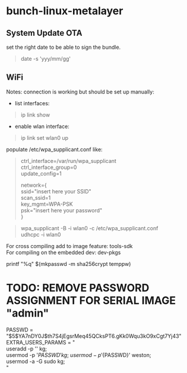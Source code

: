 # bunch-linux-metalayer
## System Update OTA
set the right date to be able to sign the bundle.
> date -s 'yyy/mm/gg'

## WiFi 
Notes:
connection is working but should be set up manually:<br>
- list interfaces:<br>
> ip link show<br>
- enable wlan interface:<br>
> ip link set wlan0 up<br>

populate /etc/wpa_supplicant.conf like:

> ctrl_interface=/var/run/wpa_supplicant<br>
> ctrl_interface_group=0<br>
> update_config=1<br>
> 
> network={<br>
>         ssid="insert here your SSID"<br>
>         scan_ssid=1<br>
>         key_mgmt=WPA-PSK<br>
>         psk="insert here your password"<br>
> }<br>

> wpa_supplicant -B -i wlan0 -c /etc/wpa_supplicant.conf<br>
> udhcpc -i wlan0<br>


For cross compiling add to image feature: tools-sdk <br>
For compiling on the embedded dev: dev-pkgs




printf "%q" $(mkpasswd -m sha256crypt temppw)
# TODO: REMOVE PASSWORD ASSIGNMENT FOR SERIAL IMAGE "admin"
PASSWD = "\$5\$YA7nDY0J\$th7S4jEgsrMeq45QCksPT6.gKk0Wqu3kO9xCgt7Yj43"
EXTRA_USERS_PARAMS = " \
    useradd -p '' kg; \
    usermod -p '${PASSWD}' kg; \
    usermod -p '${PASSWD}' weston; \
    usermod  -a -G sudo kg; \
"
